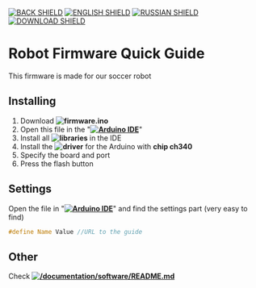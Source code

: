 [![BACK SHIELD](https://img.shields.io/badge/..%2F-Back-444?style=flat-square)](..)
[![ENGLISH SHIELD](https://img.shields.io/badge/-English-08f?style=flat-square)]()
[![RUSSIAN SHIELD](https://img.shields.io/badge/-Русский-444?style=flat-square)](RU_README.md)
[![DOWNLOAD SHIELD](https://img.shields.io/badge/-Download_Software-F00?style=flat-square)](https://github.com/UBER-BLACK/SoccerRobotsPro/raw/main/src/software/firmware/firmware.ino)
# Robot Firmware Quick Guide
This firmware is made for our soccer robot

## Installing

1. Download **![firmware.ino](/src/software/firmware/firmware.ino)**
1. Open this file in the "**[![Arduino IDE]()](https://www.arduino.cc/en/software)**"
1. Install all **![libraries](/src/software/libraries)** in the IDE
1. Install the **![driver](/src/software/driver)** for the Arduino with **chip ch340**
1. Specify the board and port
1. Press the flash button

## Settings

Open the file in "**[![Arduino IDE]()](https://www.arduino.cc/en/software)**" and find the settings part (very easy to find)
```C++
#define Name Value //URL to the guide
```
## Other

Check **[![/documentation/software/README.md]()](/documentation/software/)**
